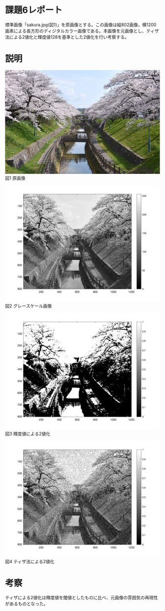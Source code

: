 # 課題6レポート
標準画像「sakura.jpg(図1)」を原画像とする。この画像は縦802画像，横1200画素による長方形のディジタルカラー画像である。本画像を元画像とし、ティザ法による2値化と輝度値128を基準とした2値化を行い考察する。

# 説明
<img src="https://github.com/SamuraiProject/lecture_image_processing/blob/master/images/origin/sakura.jpg" width="800"><br />
図1 原画像

<img src="https://github.com/SamuraiProject/lecture_image_processing/blob/master/images/kadai6/sakura-gray.png" width="800"><br />
図2 グレースケール画像

<img src="https://github.com/SamuraiProject/lecture_image_processing/blob/master/images/kadai6/sakura-128-2chi.png" width="800"><br />
図3 輝度値による2値化

<img src="https://github.com/SamuraiProject/lecture_image_processing/blob/master/images/kadai6/sakura-thiza-2chi.png" width="800"><br />
図4 ティザ法による2値化

# 考察
ティザによる2値化は輝度値を閾値としたものに比べ、元画像の雰囲気の再現性があるものとなった。

